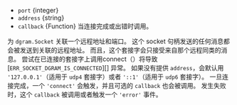 <!-- YAML
added: v12.0.0
-->

* `port` {integer}
* `address` {string}
* `callback` {Function} 当连接完成或出错时调用。

为 `dgram.Socket` 关联一个远程地址和端口。
这个 socket 句柄发送的任何消息都会被发送到关联的远程地址。
而且，这个套接字会只接受来自那个远程同类的消息。
尝试在已连接的套接字上调用connect（）将导致 [`ERR_SOCKET_DGRAM_IS_CONNECTED`][] 异常。
如果没有提供 `address`，会默认用 `'127.0.0.1'`（适用于 `udp4` 套接字）或者 `'::1'`（适用于 `udp6` 套接字）。
一旦连接完成，一个 `'connect'` 会触发，并且可选的 `callback` 也会被调用。
发生失败时，这个 `callback` 被调用或者触发一个 `'error'` 事件。
